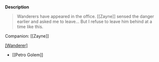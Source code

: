 **Description**
> Wanderers have appeared in the office. [[Zayne]] sensed the danger earlier and asked me to leave... But I refuse to leave him behind at a time like this.

Companion: [[Zayne]]

[[Wanderer]](s)
* [[Petro Golem]]